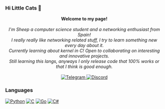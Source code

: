 ### Hi Little Cats 👋
<p align="center">
    <b>Welcome to my page!</b><br><br>
    <i>
        I'm Sheep a computer science student and a networking enthusiast from Spain!<br>
        I really really like networking related stuff, I try to learn something new every day about it.<br>
        Currently learning about kernel in C!        
        Open to collaborating on interesting and innovative projects.<br>
        Still learning this langs, anyways I only release code that 100% works or that I think is good enough.<br>
        </i><br>
        <a href="https://t.me/sheepthesillycat">
        <img src="https://img.shields.io/badge/Telegram-blue?style=flat-square&logo=Telegram" alt="Telegram">
        <a href="http://discordapp.com/users/660556644018683904">
        <img src="https://img.shields.io/badge/Telegram-blue?style=flat-square&logo=Discord" alt="Discord">
    </a>
    </i><br>

### Languages
[![Python](https://img.shields.io/badge/python-black?style=for-the-badge&logo=python)](https://github.com/lilsheepyy)
[![C](https://img.shields.io/badge/c-black?style=for-the-badge&logo=c)](https://github.com/lilsheepyy)
[![Go](https://img.shields.io/badge/Golang-black?style=for-the-badge&logo=go)](https://github.com/lilsheepyy)
[![C#](https://img.shields.io/badge/csharp-black?style=for-the-badge&logo=csharp)](https://github.com/lilsheepyy)

